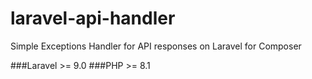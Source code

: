 # laravel-api-handler
Simple Exceptions Handler for API responses on Laravel for Composer

###Laravel >= 9.0
###PHP >= 8.1
